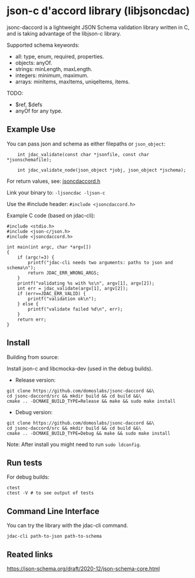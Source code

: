 # json-c d'accord library (libjsoncdac)

jsonc-daccord is a lightweight JSON Schema validation library written in C, and is taking advantage of the libjson-c library.

Supported schema keywords:
- all: type, enum, required, properties.
- objects: anyOf.
- strings: minLength, maxLength.
- integers: minimum, maximum.
- arrays: minItems, maxItems, uniqeItems, items.

TODO:
- $ref, $defs
- anyOf for any type.

## Example Use

You can pass json and schema as either filepaths or `json_object`:

```
    int jdac_validate(const char *jsonfile, const char *jsonschemafile);

    int jdac_validate_node(json_object *jobj, json_object *jschema);
```

For return values, see: [jsoncdaccord.h](include/jsoncdaccord.h)

Link your binary to: `-ljsoncdac -ljson-c`

Use the #include header: `#include <jsoncdaccord.h>`

Example C code (based on jdac-cli):

```
#include <stdio.h>
#include <json-c/json.h>
#include <jsoncdaccord.h>

int main(int argc, char *argv[])
{
    if (argc!=3) {
        printf("jdac-cli needs two arguments: paths to json and schema\n");
        return JDAC_ERR_WRONG_ARGS;
    }
    printf("validating %s with %s\n", argv[1], argv[2]);
    int err = jdac_validate(argv[1], argv[2]);
    if (err==JDAC_ERR_VALID) {
        printf("validation ok\n");
    } else {
        printf("validate failed %d\n", err);
    }
    return err;
}
```

## Install

Building from source:

Install json-c and libcmocka-dev (used in the debug builds).

- Release version:

```
git clone https://github.com/domoslabs/jsonc-daccord &&\
cd jsonc-daccord/src && mkdir build && cd build &&\
cmake .. -DCMAKE_BUILD_TYPE=Release && make && sudo make install
```

- Debug version:
```
git clone https://github.com/domoslabs/jsonc-daccord &&\
cd jsonc-daccord/src && mkdir build && cd build &&\
cmake .. -DCMAKE_BUILD_TYPE=Debug && make && sudo make install
```

Note: After install you might need to run `sudo ldconfig`.

## Run tests
For debug builds:
```
ctest
ctest -V # to see output of tests
```
## Command Line Interface
You can try the library with the jdac-cli command.

```
jdac-cli path-to-json path-to-schema
```

## Reated links

https://json-schema.org/draft/2020-12/json-schema-core.html
